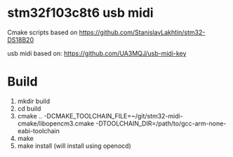 # stm32f103c8t6 usb midi 

Cmake scripts based on https://github.com/StanislavLakhtin/stm32-DS18B20

usb midi based on:
https://github.com/UA3MQJ/usb-midi-key



# Build

 1. mkdir build
 2. cd build
 3. cmake .. -DCMAKE_TOOLCHAIN_FILE=~/git/stm32-midi-cmake/libopencm3.cmake -DTOOLCHAIN_DIR=/path/to/gcc-arm-none-eabi-toolchain
 4. make
 5. make install (will install using openocd)
